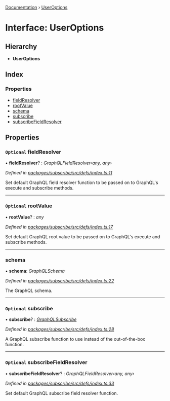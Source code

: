 [Documentation](../README.md) › [UserOptions](useroptions.md)

# Interface: UserOptions

## Hierarchy

* **UserOptions**

## Index

### Properties

* [fieldResolver](useroptions.md#optional-fieldresolver)
* [rootValue](useroptions.md#optional-rootvalue)
* [schema](useroptions.md#schema)
* [subscribe](useroptions.md#optional-subscribe)
* [subscribeFieldResolver](useroptions.md#optional-subscribefieldresolver)

## Properties

### `Optional` fieldResolver

• **fieldResolver**? : *GraphQLFieldResolver‹any, any›*

*Defined in [packages/subscribe/src/defs/index.ts:11](https://github.com/badbatch/graphql-box/blob/7974018/packages/subscribe/src/defs/index.ts#L11)*

Set default GraphQL field resolver function to
be passed on to GraphQL's execute and subscribe
methods.

___

### `Optional` rootValue

• **rootValue**? : *any*

*Defined in [packages/subscribe/src/defs/index.ts:17](https://github.com/badbatch/graphql-box/blob/7974018/packages/subscribe/src/defs/index.ts#L17)*

Set default GraphQL root value to be passed on to
GraphQL's execute and subscribe methods.

___

###  schema

• **schema**: *GraphQLSchema*

*Defined in [packages/subscribe/src/defs/index.ts:22](https://github.com/badbatch/graphql-box/blob/7974018/packages/subscribe/src/defs/index.ts#L22)*

The GraphQL schema.

___

### `Optional` subscribe

• **subscribe**? : *[GraphQLSubscribe](../README.md#graphqlsubscribe)*

*Defined in [packages/subscribe/src/defs/index.ts:28](https://github.com/badbatch/graphql-box/blob/7974018/packages/subscribe/src/defs/index.ts#L28)*

A GraphQL subscribe function to use
instead of the out-of-the-box function.

___

### `Optional` subscribeFieldResolver

• **subscribeFieldResolver**? : *GraphQLFieldResolver‹any, any›*

*Defined in [packages/subscribe/src/defs/index.ts:33](https://github.com/badbatch/graphql-box/blob/7974018/packages/subscribe/src/defs/index.ts#L33)*

Set default GraphQL subscribe field resolver function.
